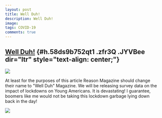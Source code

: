 ```yaml
---
layout: post
title: Well Duh!
description: Well Duh!
image: 
tags: COVID-19
comments: true
---
```


[Well Duh!](https://www.google.com/url?q=https%3A%2F%2Freason.com%2F2020%2F06%2F02%2Fdid-covid-19-lockdown-orders-help-fuel-riots-nationwide%2F&sa=D&sntz=1&usg=AFQjCNGBSwSJpj22O8Zegv8p85B86f-aFg) {#h.58ds9b752qt1 .zfr3Q .JYVBee dir="ltr" style="text-align: center;"}
---------------------------------------------------------------------------------------------------------------------------------------------------------------------------------------------------

[![](https://lh4.googleusercontent.com/GZakKfPCSEqIgluPGroMETVFYKyx_bFN9hwOitplqqCxNAa3Q1kyQGF8wb-wqMaTNctrhKcVDuZ1pWeU9btck9XT4oBXF5SzOmfc_WDm0ntTOuIGJWI=w1280)](https://www.google.com/url?q=https%3A%2F%2Fredcap.med.usc.edu%2Fsurveys%2F%3Fs%3DJ7KEL4YTKT&sa=D&sntz=1&usg=AFQjCNGgmJPVlIxKzdq9Pd16K5HC0kstRQ)

At least for the purposes of this article Reason Magazine should change
their name to "Well Duh" Magazine. We will be releasing survey data on
the impact of lockdowns on Young Americans. It is devastating! I
guarantee, boomers like me would not be taking this lockdown garbage
lying down back in the day!

![](https://lh5.googleusercontent.com/UjAj4HxnnCA6Lol2Q786rwNXDfTLaYpMTKfylyNsvZRTLIXQAVDNCWYSYG9JReNoD036qv_yrS_s5Q01WN4im1lO6LzDOwWTUHXOYBZ3rFSl8uHigQ=w1280)
